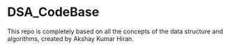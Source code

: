 # DSA_CodeBase
This repo is completely based on all the concepts of the data structure and algorithms, created by Akshay Kumar Hiran.
